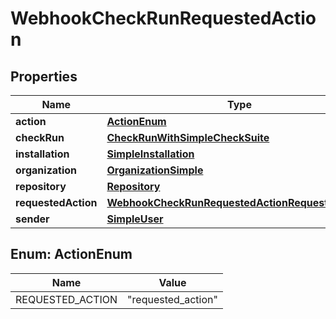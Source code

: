 

# WebhookCheckRunRequestedAction


## Properties

| Name | Type | Description | Notes |
|------------ | ------------- | ------------- | -------------|
|**action** | [**ActionEnum**](#ActionEnum) |  |  |
|**checkRun** | [**CheckRunWithSimpleCheckSuite**](CheckRunWithSimpleCheckSuite.md) |  |  |
|**installation** | [**SimpleInstallation**](SimpleInstallation.md) |  |  [optional] |
|**organization** | [**OrganizationSimple**](OrganizationSimple.md) |  |  [optional] |
|**repository** | [**Repository**](Repository.md) |  |  |
|**requestedAction** | [**WebhookCheckRunRequestedActionRequestedAction**](WebhookCheckRunRequestedActionRequestedAction.md) |  |  [optional] |
|**sender** | [**SimpleUser**](SimpleUser.md) |  |  |



## Enum: ActionEnum

| Name | Value |
|---- | -----|
| REQUESTED_ACTION | &quot;requested_action&quot; |



